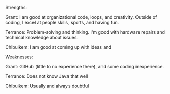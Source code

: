 Strengths: 

Grant: I am good at organizational code, loops, and creativity. Outside of coding, I excel at people skills, sports, and having fun. 

Terrance: Problem-solving and thinking. I'm good with hardware repairs and technical knowledge about issues.

Chibuikem: I am good at coming up with ideas and

Weaknesses: 

Grant: GitHub (little to no experience there), and some coding inexperience. 

Terrance: Does not know Java that well

Chibuikem: Usually and always doubtful



